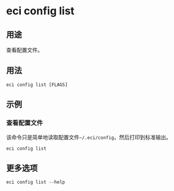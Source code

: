 # eci config list

## 用途
查看配置文件。

## 用法
```
eci config list [FLAGS]
```

## 示例
### 查看配置文件
该命令只是简单地读取配置文件`~/.eci/config`，然后打印到标准输出。
```
eci config list
```

## 更多选项
```
eci config list --help
```

